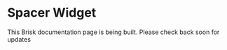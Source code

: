 # Spacer Widget  
  
This Brisk documentation page is being built. Please check back soon for updates 
